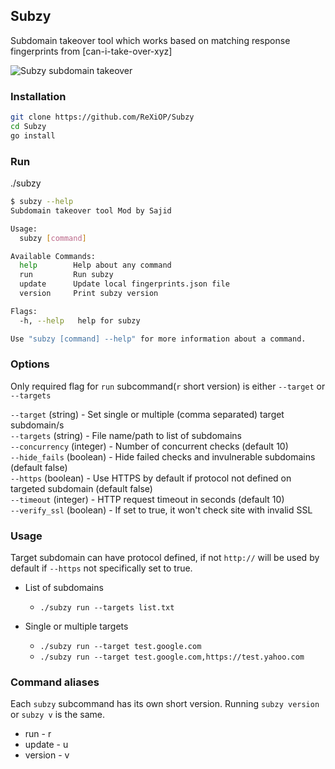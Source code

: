 ## Subzy 

Subdomain takeover tool which works based on matching response fingerprints from [can-i-take-over-xyz]

![Subzy subdomain takeover](https://i.imgur.com/ggB8zKx.png "Subzy subdomain takeover")

### Installation
```bash
git clone https://github.com/ReXiOP/Subzy
cd Subzy
go install
```
### Run
./subzy
```bash
$ subzy --help
Subdomain takeover tool Mod by Sajid

Usage:
  subzy [command]

Available Commands:
  help        Help about any command
  run         Run subzy
  update      Update local fingerprints.json file
  version     Print subzy version

Flags:
  -h, --help   help for subzy

Use "subzy [command] --help" for more information about a command.
``` 

### Options

Only required flag for `run` subcommand(`r` short version) is either `--target` or `--targets`  

`--target` (string) - Set single or multiple (comma separated) target subdomain/s  
`--targets` (string) - File name/path to list of subdomains    
`--concurrency` (integer) - Number of concurrent checks (default 10)    
`--hide_fails` (boolean) - Hide failed checks and invulnerable subdomains (default false)    
`--https` (boolean) - Use HTTPS by default if protocol not defined on targeted subdomain (default false)  
`--timeout` (integer) - HTTP request timeout in seconds (default 10)  
`--verify_ssl` (boolean) - If set to true, it won't check site with invalid SSL

### Usage

Target subdomain can have protocol defined, if not `http://` will be used by default if `--https` not specifically set to true.

-  List of subdomains
   - ````./subzy run --targets list.txt````

- Single or multiple targets 
  - ```./subzy run --target test.google.com```
  - ```./subzy run --target test.google.com,https://test.yahoo.com```

### Command aliases

Each `subzy` subcommand has its own short version. Running `subzy version` or `subzy v` is the same.

* run - r
* update - u
* version - v

